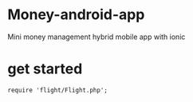 # Money-android-app
Mini money management hybrid mobile app with ionic

# get started
```npm
require 'flight/Flight.php';
```
